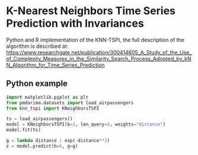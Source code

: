 # K-Nearest Neighbors Time Series Prediction with Invariances

Python and R implementation of the KNN-TSPI, the full description of the algorithm is described at: https://www.researchgate.net/publication/300414605_A_Study_of_the_Use_of_Complexity_Measures_in_the_Similarity_Search_Process_Adopted_by_kNN_Algorithm_for_Time_Series_Prediction

## Python example

```python
import matplotlib.pyplot as plt
from pmdarima.datasets import load_airpassengers
from knn_tspi import KNeighborsTSPI

ts = load_airpassengers()
model = KNeighborsTSPI(k=3, len_query=4, weights="distance")
model.fit(ts)

g = lambda distance : exp(-distance**2)
z = model.predict(h=6, g=g)
```
